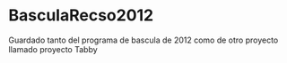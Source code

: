 # BasculaRecso2012

Guardado tanto del programa de bascula de 2012 como de otro proyecto llamado proyecto Tabby
